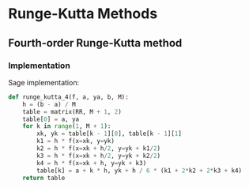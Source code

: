 # Runge-Kutta Methods
## Fourth-order Runge-Kutta method
### Implementation
Sage implementation:
```python
def runge_kutta_4(f, a, ya, b, M):
    h = (b - a) / M
    table = matrix(RR, M + 1, 2)
    table[0] = a, ya
    for k in range(1, M + 1):
        xk, yk = table[k - 1][0], table[k - 1][1]
        k1 = h * f(x=xk, y=yk)
        k2 = h * f(x=xk + h/2, y=yk + k1/2)
        k3 = h * f(x=xk + h/2, y=yk + k2/2)
        k4 = h * f(x=xk + h, y=yk + k3)
        table[k] = a + k * h, yk + h / 6 * (k1 + 2*k2 + 2*k3 + k4)
    return table
```